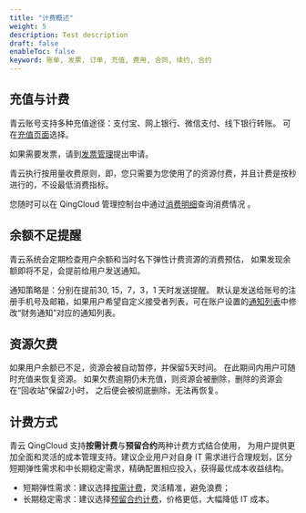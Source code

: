 ```yaml
---
title: "计费概述"
weight: 5
description: Test description
draft: false
enableToc: false
keyword: 账单, 发票, 订单, 充值, 费用, 合同, 续约, 合约
---
```


## 充值与计费

青云账号支持多种充值途径：支付宝、网上银行、微信支付、线下银行转账。 可在[充值页面](https://console.qingcloud.com/finance/wallet/)选择。

如果需要发票，请到[发票管理](https://console.qingcloud.com/finance/invoices/)提出申请。

青云执行按用量收费原则，即，您只需要为您使用了的资源付费，并且计费是按秒进行的，不设最低消费指标。

您随时可以在 QingCloud 管理控制台中通过[消费明细](https://console.qingcloud.com/finance/statistic/)查询消费情况 。

## 余额不足提醒

青云系统会定期检查用户余额和当时名下弹性计费资源的消费预估， 如果发现余额即将不足，会提前给用户发送通知。

通知策略是：分别在提前30, 15，7，3，1 天时发送提醒。 默认是发送给账号的注册手机号及邮箱，如果用户希望自定义接受者列表，可在账户设置的[通知列表](https://console.qingcloud.com/account/profile/notify_map/)中修改“财务通知”对应的通知列表。

##  资源欠费

如果用户余额已不足，资源会被自动暂停，并保留5天时间。 在此期间内用户可随时充值来恢复资源。 如果欠费逾期仍未充值，则资源会被删除，删除的资源会在“回收站”保留2小时， 之后便会被彻底删除，无法再恢复。

##  计费方式

青云 QingCloud 支持**按需计费**与**预留合约**两种计费方式结合使用， 为用户提供更加全面和灵活的成本管理支持。建议企业用户对自身 IT 需求进行合理规划，区分短期弹性需求和中长期稳定需求，精确配置相应投入，获得最优成本收益结构。

- 短期弹性需求：建议选择[按需计费](../according_need)，灵活精准，避免浪费；
- 长期稳定需求：建议选择[预留合约计费](../reserved)，价格更低，大幅降低 IT 成本。

